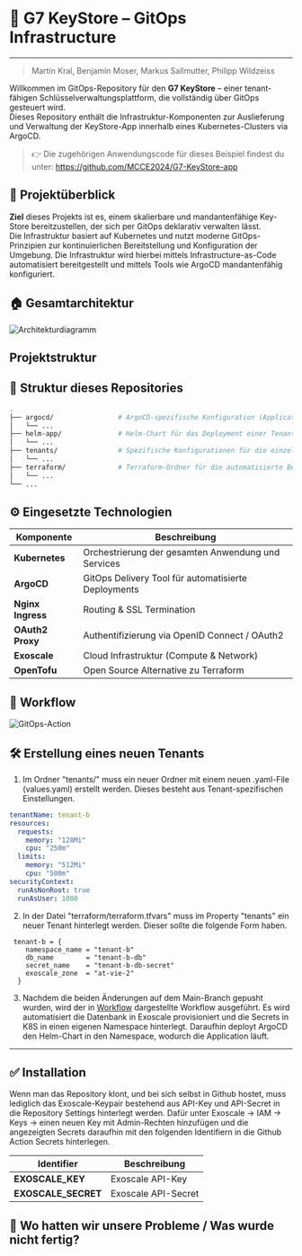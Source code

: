# 🔐 G7 KeyStore – GitOps Infrastructure
---
> Martin Kral, Benjamin Moser, Markus Sallmutter, Philipp Wildzeiss

Willkommen im GitOps-Repository für den **G7 KeyStore** – einer tenant-fähigen Schlüsselverwaltungsplattform, die vollständig über GitOps gesteuert wird.  
Dieses Repository enthält die Infrastruktur-Komponenten zur Auslieferung und Verwaltung der KeyStore-App innerhalb eines Kubernetes-Clusters via ArgoCD.

> 👉 Die zugehörigen Anwendungscode für dieses Beispiel findest du unter:
> https://github.com/MCCE2024/G7-KeyStore-app

## 🚀 Projektüberblick

**Ziel** dieses Projekts ist es, einem skalierbare und mandantenfähige Key-Store bereitzustellen, der sich per GitOps deklarativ verwalten lässt.  
Die Infrastruktur basiert auf Kubernetes und nutzt moderne GitOps-Prinzipien zur kontinuierlichen Bereitstellung und Konfiguration der Umgebung.
Die Infrastruktur wird hierbei mittels Infrastructure-as-Code automatisiert bereitgestellt und mittels Tools wie ArgoCD mandantenfähig konfiguriert.

## 🏠 Gesamtarchitektur
![Architekturdiagramm](https://github.com/user-attachments/assets/c34668fa-e66b-43d9-8ef1-e78d67c9bfcb)

## Projektstruktur

## 📁 Struktur dieses Repositories

```bash
.
├── argocd/                # ArgoCD-spezifische Konfiguration (Applicationset, Template für Application)
│   └── ...
├── helm-app/              # Helm-Chart für das Deployment einer Tenant-App über ArgoCD
│   └── ...
├── tenants/               # Spezifische Konfigurationen für die einzelnen Mandanten
│   └── ...
├── terraform/             # Terraform-Ordner für die automatisierte Bereitstellung der Infrastruktur
│   └── ...           
└── ...
```

## ⚙️ Eingesetzte Technologien

| Komponente         | Beschreibung                                           |
|--------------------|--------------------------------------------------------|
| **Kubernetes**     | Orchestrierung der gesamten Anwendung und Services     |
| **ArgoCD**         | GitOps Delivery Tool für automatisierte Deployments    |
| **Nginx Ingress**  | Routing & SSL Termination                              |
| **OAuth2 Proxy**   | Authentifizierung via OpenID Connect / OAuth2         |
| **Exoscale**       | Cloud Infrastruktur (Compute & Network)                |
| **OpenTofu**       | Open Source Alternative zu Terraform                  |

## 🚀 Workflow
![GitOps-Action](https://github.com/user-attachments/assets/5c2ee588-b79f-412b-b3a4-b151ede1f6bd)

## 🛠️ Erstellung eines neuen Tenants
1. Im Ordner "tenants/" muss ein neuer Ordner mit einem neuen .yaml-File (values.yaml) erstellt werden. Dieses besteht aus Tenant-spezifischen Einstellungen.
```yaml
tenantName: tenant-b
resources:
  requests:
    memory: "128Mi"
    cpu: "250m"
  limits:
    memory: "512Mi"
    cpu: "500m"
securityContext:
  runAsNonRoot: true
  runAsUser: 1000
```
2. In der Datei "terraform/terraform.tfvars" muss im Property "tenants" ein neuer Tenant hinterlegt werden. Dieser sollte die folgende Form haben.
```
 tenant-b = {
    namespace_name = "tenant-b"
    db_name        = "tenant-b-db"
    secret_name    = "tenant-b-db-secret"
    exoscale_zone  = "at-vie-2"
  }
```
3. Nachdem die beiden Änderungen auf dem Main-Branch gepusht wurden, wird der in [Workflow](##🚀Workflow) dargestellte Workflow ausgeführt. Es wird automatisiert die Datenbank in Exoscale provisioniert und die Secrets in K8S in einen eigenen Namespace hinterlegt. Daraufhin deployt ArgoCD den Helm-Chart in den Namespace, wodurch die Application läuft.

---

## ✅ Installation

Wenn man das Repository klont, und bei sich selbst in Github hostet, muss lediglich das Exoscale-Keypair bestehend aus API-Key und API-Secret in die Repository Settings hinterlegt werden. Dafür unter Exoscale -> IAM -> Keys -> einen neuen Key mit Admin-Rechten hinzufügen und die angezeigten Secrets daraufhin mit den folgenden Identifiern in die Github Action Secrets hinterlegen.

| Identifier         | Beschreibung                                           |
|--------------------|--------------------------------------------------------|
| **EXOSCALE_KEY**     | Exoscale API-Key     |
| **EXOSCALE_SECRET**         | Exoscale API-Secret    |

## 📌 Wo hatten wir unsere Probleme / Was wurde nicht fertig?


